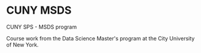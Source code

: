 # CUNY MSDS
CUNY SPS - MSDS program


Course work from the Data Science Master's program at the City University of New York. 

